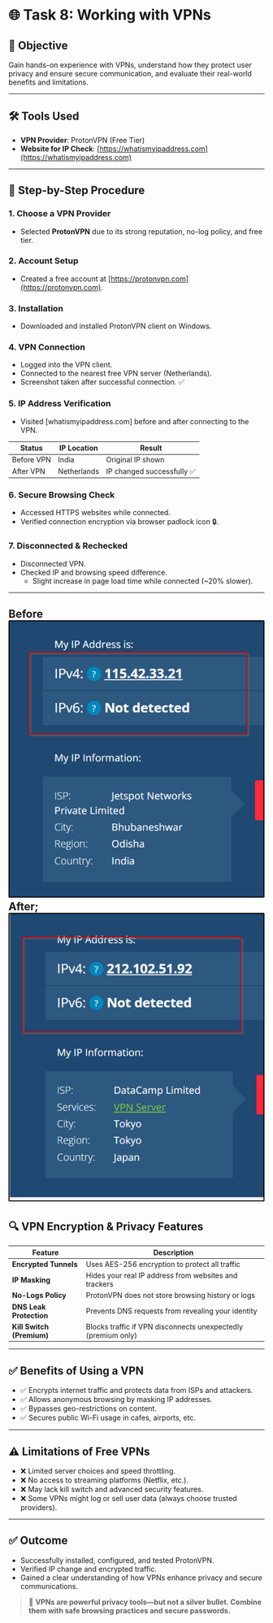 # 🌐 Task 8: Working with VPNs

## 🎯 Objective
Gain hands-on experience with VPNs, understand how they protect user privacy and ensure secure communication, and evaluate their real-world benefits and limitations.

---

## 🛠️ Tools Used
- **VPN Provider**: ProtonVPN (Free Tier)
- **Website for IP Check**: [https://whatismyipaddress.com](https://whatismyipaddress.com)

---

## 🧪 Step-by-Step Procedure

### 1. Choose a VPN Provider
- Selected **ProtonVPN** due to its strong reputation, no-log policy, and free tier.

### 2. Account Setup
- Created a free account at [https://protonvpn.com](https://protonvpn.com).

### 3. Installation
- Downloaded and installed ProtonVPN client on Windows.

### 4. VPN Connection
- Logged into the VPN client.
- Connected to the nearest free VPN server (Netherlands).
- Screenshot taken after successful connection. ✅

### 5. IP Address Verification
- Visited [whatismyipaddress.com] before and after connecting to the VPN.

| Status         | IP Location         | Result                       |
|----------------|---------------------|------------------------------|
| Before VPN     | India               | Original IP shown            |
| After VPN      | Netherlands         | IP changed successfully ✅    |

### 6. Secure Browsing Check
- Accessed HTTPS websites while connected.
- Verified connection encryption via browser padlock icon 🔒.

### 7. Disconnected & Rechecked
- Disconnected VPN.
- Checked IP and browsing speed difference.
  - Slight increase in page load time while connected (~20% slower).

---

Before
  ![image](https://github.com/OmmAshutosh/EL_Internship_Task-8/blob/4c1564570461cab4e46e28b3f0f44146215eb6d0/Before%20-%20IPv4.png)
After;
  ![image](https://github.com/OmmAshutosh/EL_Internship_Task-8/blob/4c1564570461cab4e46e28b3f0f44146215eb6d0/After%20-%20IPv4.png)
---

## 🔍 VPN Encryption & Privacy Features

| Feature                   | Description                                                                 |
|---------------------------|-----------------------------------------------------------------------------|
| **Encrypted Tunnels**      | Uses AES-256 encryption to protect all traffic                             |
| **IP Masking**             | Hides your real IP address from websites and trackers                      |
| **No-Logs Policy**         | ProtonVPN does not store browsing history or logs                          |
| **DNS Leak Protection**    | Prevents DNS requests from revealing your identity                         |
| **Kill Switch (Premium)**  | Blocks traffic if VPN disconnects unexpectedly (premium only)              |

---

## ✅ Benefits of Using a VPN

- ✅ Encrypts internet traffic and protects data from ISPs and attackers.
- ✅ Allows anonymous browsing by masking IP addresses.
- ✅ Bypasses geo-restrictions on content.
- ✅ Secures public Wi-Fi usage in cafes, airports, etc.

---

## ⚠️ Limitations of Free VPNs

- ❌ Limited server choices and speed throttling.
- ❌ No access to streaming platforms (Netflix, etc.).
- ❌ May lack kill switch and advanced security features.
- ❌ Some VPNs might log or sell user data (always choose trusted providers).

---

## ✅ Outcome
- Successfully installed, configured, and tested ProtonVPN.
- Verified IP change and encrypted traffic.
- Gained a clear understanding of how VPNs enhance privacy and secure communications.

> 🔐 **VPNs are powerful privacy tools—but not a silver bullet. Combine them with safe browsing practices and secure passwords.**

